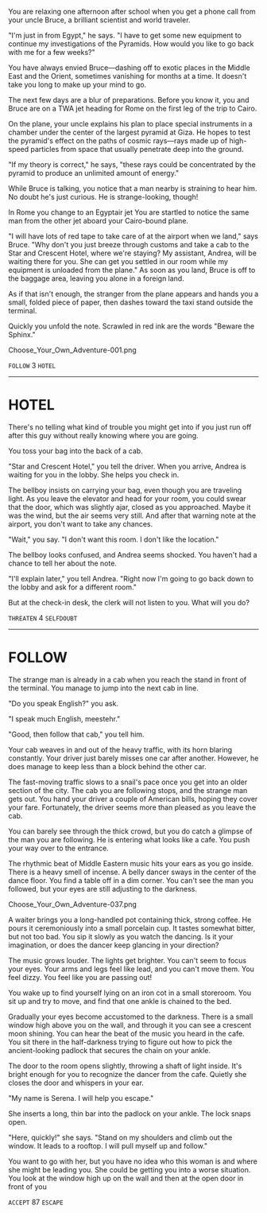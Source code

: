 You are relaxing one afternoon after school
when you get a phone call from your uncle
Bruce, a brilliant scientist and world traveler.

"I'm just in from Egypt," he says. "I have to get
some new equipment to continue my investigations of the Pyramids. How would you like to go back with me for a few weeks?"

You have always envied Bruce—dashing off to
exotic places in the Middle East and the Orient,
sometimes vanishing for months at a time. It
doesn't take you long to make up your mind to
go.

The next few days are a blur of preparations.
Before you know it, you and Bruce are on a TWA
jet heading for Rome on the first leg of the trip to
Cairo.

On the plane, your uncle explains his plan to
place special instruments in a chamber under the
center of the largest pyramid at Giza. He hopes to
test the pyramid's effect on the paths of cosmic
rays—rays made up of high-speed particles from
space that usually penetrate deep into the
ground.

"If my theory is correct," he says, "these rays
could be concentrated by the pyramid to produce
an unlimited amount of energy."

While Bruce is talking, you notice that a man
nearby is straining to hear him. No doubt he's just
curious. He is strange-looking, though!

In Rome you change to an Egyptair jet You are
startled to notice the same man from the other jet
aboard your Cairo-bound plane.

"I will have lots of red tape to take care of at the
airport when we land," says Bruce. "Why don't
you just breeze through customs and take a cab
to the Star and Crescent Hotel, where we're staying? My assistant, Andrea, will be waiting there
for you. She can get you settled in our room
while my equipment is unloaded from the plane."
As soon as you land, Bruce is off to the baggage area, leaving you alone in a foreign land. 

As
if that isn't enough, the stranger from the plane
appears and hands you a small, folded piece of
paper, then dashes toward the taxi stand outside
the terminal.

Quickly you unfold the note. Scrawled in red
ink are the words "Beware the Sphinx."

Choose_Your_Own_Adventure-001.png

`FOLLOW`
3
`HOTEL`


--- 

# HOTEL

There's no telling what kind of trouble you
might get into if you just run off after this guy
without really knowing where you are going.

You toss your bag into the back of a cab.

"Star and Crescent Hotel," you tell the driver.
When you arrive, Andrea is waiting for you in
the lobby. She helps you check in.

The bellboy insists on carrying your bag, even
though you are traveling light. As you leave the
elevator and head for your room, you could
swear that the door, which was slightly ajar,
closed as you approached. Maybe it was the
wind, but the air seems very still. And after that
warning note at the airport, you don't want to
take any chances.

"Wait," you say. "I don't want this room. I
don't like the location."

The bellboy looks confused, and Andrea
seems shocked. You haven't had a chance to tell
her about the note.

"I'll explain later," you tell Andrea. "Right now
I'm going to go back down to the lobby and ask
for a different room."

But at the check-in desk, the clerk will not listen
to you. What will you do?


`THREATEN`
4
`SELFDOUBT`

---

# FOLLOW

The strange man is already in a cab when you
reach the stand in front of the terminal. You manage to jump into the next cab in line.

"Do you speak English?" you ask.

"I speak much English, meestehr."

"Good, then follow that cab," you tell him.

Your cab weaves in and out of the heavy traffic,
with its horn blaring constantly. Your driver just
barely misses one car after another. However, he
does manage to keep less than a block behind the
other car.

The fast-moving traffic slows to a snail's pace
once you get into an older section of the city. The
cab you are following stops, and the strange man
gets out. You hand your driver a couple of American bills, hoping they cover your fare. Fortunately, the driver seems more than pleased as you
leave the cab.

You can barely see through the thick crowd,
but you do catch a glimpse of the man you are
following. He is entering what looks like a cafe.
You push your way over to the entrance.

The rhythmic beat of Middle Eastern music hits
your ears as you go inside. There is a heavy smell
of incense. A belly dancer sways in the center of
the dance floor. You find a table off in a dim
corner. You can't see the man you followed, but
your eyes are still adjusting to the darkness.

Choose_Your_Own_Adventure-037.png


A waiter brings you a long-handled pot containing thick, strong coffee. He pours it ceremoniously into a small porcelain cup. It tastes
somewhat bitter, but not too bad. You sip it slowly
as you watch the dancing. Is it your imagination,
or does the dancer keep glancing in your direction?

The music grows louder. The lights get brighter.
You can't seem to focus your eyes. Your arms
and legs feel like lead, and you can't move them.
You feel dizzy. You feel like you are passing out!


You wake up to find yourself lying on an iron
cot in a small storeroom. You sit up and try to
move, and find that one ankle is chained to the
bed.

Gradually your eyes become accustomed to
the darkness. There is a small window high above
you on the wall, and through it you can see a
crescent moon shining. You can hear the beat of
the music you heard in the cafe. You sit there in
the half-darkness trying to figure out how to pick
the ancient-looking padlock that secures the
chain on your ankle.

The door to the room opens slightly, throwing
a shaft of light inside. It's bright enough for you to
recognize the dancer from the cafe. Quietly she
closes the door and whispers in your ear.


"My name is Serena. I will help you escape."

She inserts a long, thin bar into the padlock on
your ankle. The lock snaps open.

"Here, quickly!" she says. "Stand on my shoulders and climb out the window. It leads to a
rooftop. I will pull myself up and follow."

You want to go with her, but you have no idea
who this woman is and where she might be leading you. She could be getting you into a worse
situation. You look at the window high up on the
wall and then at the open door in front of you


`ACCEPT`
87
`ESCAPE`